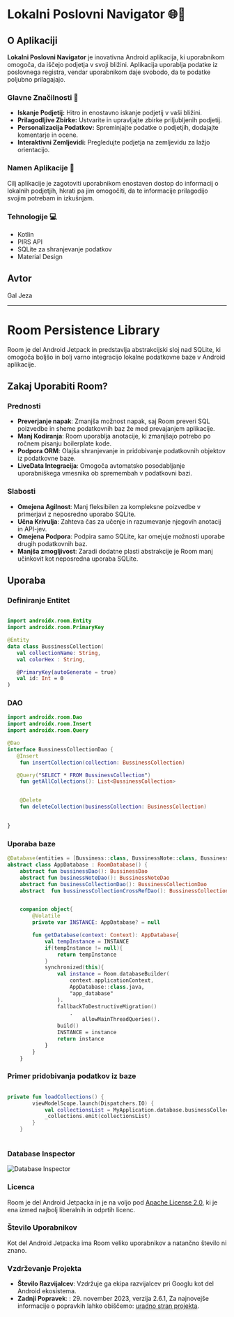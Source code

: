 # Lokalni Poslovni Navigator 🌐📍

## O Aplikaciji

**Lokalni Poslovni Navigator** je inovativna Android aplikacija, ki uporabnikom omogoča, da iščejo podjetja v svoji bližini. Aplikacija uporablja podatke iz poslovnega registra, vendar uporabnikom daje svobodo, da te podatke poljubno prilagajajo.

### Glavne Značilnosti 🌟

- **Iskanje Podjetij:** Hitro in enostavno iskanje podjetij v vaši bližini.
- **Prilagodljive Zbirke:** Ustvarite in upravljajte zbirke priljubljenih podjetij.
- **Personalizacija Podatkov:** Spreminjajte podatke o podjetjih, dodajajte komentarje in ocene.
- **Interaktivni Zemljevidi:** Pregledujte podjetja na zemljevidu za lažjo orientacijo.

### Namen Aplikacije 🎯

Cilj aplikacije je zagotoviti uporabnikom enostaven dostop do informacij o lokalnih podjetjih, hkrati pa jim omogočiti, da te informacije prilagodijo svojim potrebam in izkušnjam.

### Tehnologije 💻

- Kotlin
- PIRS API
- SQLite za shranjevanje podatkov
- Material Design

## Avtor

Gal Jeza

---
# Room Persistence Library

Room je del Android Jetpack in predstavlja abstrakcijski sloj nad SQLite, ki omogoča boljšo in bolj varno integracijo lokalne podatkovne baze v Android aplikacije. 

## Zakaj Uporabiti Room?


### Prednosti
- **Preverjanje napak**: Zmanjša možnost napak, saj Room preveri SQL poizvedbe in sheme podatkovnih baz že med prevajanjem aplikacije.
- **Manj Kodiranja**: Room uporablja anotacije, ki zmanjšajo potrebo po ročnem pisanju boilerplate kode.
- **Podpora ORM**: Olajša shranjevanje in pridobivanje podatkovnih objektov iz podatkovne baze.
- **LiveData Integracija**: Omogoča avtomatsko posodabljanje uporabniškega vmesnika ob spremembah v podatkovni bazi.

### Slabosti
- **Omejena Agilnost**: Manj fleksibilen za kompleksne poizvedbe v primerjavi z neposredno uporabo SQLite.
- **Učna Krivulja**: Zahteva čas za učenje in razumevanje njegovih anotacij in API-jev.
- **Omejena Podpora**: Podpira samo SQLite, kar omejuje možnosti uporabe drugih podatkovnih baz.
- **Manjša zmogljivost**: Zaradi dodatne plasti abstrakcije je Room manj učinkovit kot neposredna uporaba SQLite.

## Uporaba

### Definiranje Entitet

 ```kotlin

import androidx.room.Entity
import androidx.room.PrimaryKey

@Entity
data class BussinessCollection(
    val collectionName: String,
    val colorHex : String,

    @PrimaryKey(autoGenerate = true)
    val id: Int = 0
)


 ```
 ### DAO

 ```kotlin
 import androidx.room.Dao
import androidx.room.Insert
import androidx.room.Query

@Dao
interface BussinessCollectionDao {
    @Insert
     fun insertCollection(collection: BussinessCollection)

    @Query("SELECT * FROM BussinessCollection")
     fun getAllCollections(): List<BussinessCollection>


     @Delete 
     fun deleteCollection(businessCollection: BusinessCollection)
     

}
 ```



### Uporaba baze    
```kotlin
@Database(entities = [Bussiness::class, BussinessNote::class, BussinessCollection::class, BussinessCollectionCrossRef::class], version = 3)
abstract class AppDatabase : RoomDatabase() {
    abstract fun bussinessDao(): BussinessDao
    abstract fun businessNoteDao(): BussinessNoteDao
    abstract fun businessCollectionDao(): BussinessCollectionDao
    abstract  fun bussinessCollectionCrossRefDao(): BussinessCollectionCrossRefDao


    companion object{
        @Volatile
        private var INSTANCE: AppDatabase? = null

        fun getDatabase(context: Context): AppDatabase{
            val tempInstance = INSTANCE
            if(tempInstance != null){
                return tempInstance
            }
            synchronized(this){
                val instance = Room.databaseBuilder(
                    context.applicationContext,
                    AppDatabase::class.java,
                    "app_database"
                ).
                fallbackToDestructiveMigration()
                    .
                        allowMainThreadQueries().
                build()
                INSTANCE = instance
                return instance
            }
        }
    }

```


### Primer pridobivanja podatkov iz baze
```kotlin

private fun loadCollections() {
        viewModelScope.launch(Dispatchers.IO) {
            val collectionsList = MyApplication.database.businessCollectionDao().getAllCollections()
            _collections.emit(collectionsList)
        }
    }
    
```

### Database Inspector
![Database Inspector](https://i.imgur.com/Ir59raO.png)
 



### Licenca
Room je del Android Jetpacka in je na voljo pod [Apache License 2.0](https://www.apache.org/licenses/LICENSE-2.0), ki je ena izmed najbolj liberalnih in odprtih licenc.

### Število Uporabnikov
Kot del Android Jetpacka ima Room veliko uporabnikov a natančno število ni znano.

### Vzdrževanje Projekta
- **Število Razvijalcev**: Vzdržuje ga ekipa razvijalcev pri Googlu kot del Android ekosistema.
- **Zadnji Popravek**: : 29. november 2023, verzija 2.6.1, Za najnovejše informacije o popravkih lahko obiščemo: [uradno stran projekta](https://developer.android.com/jetpack/androidx/releases/room).


